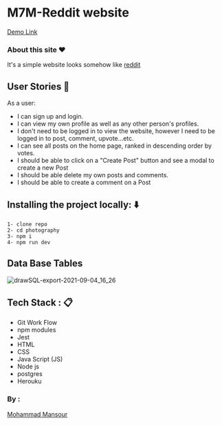 # M7M-Reddit website

[Demo Link](https://m7m-reddit.herokuapp.com/)

### About this site :heart:
It's a simple website looks somehow like [reddit](https://www.reddit.com/)

## User Stories :book:
As a user:
- I can sign up and login.
- I can view my own profile as well as any other person's profiles.
- I don't need to be logged in to view the website, however I need to be logged in to post, comment, upvote...etc.
- I can see all posts on the home page, ranked in descending order by votes.
- I should be able to click on a "Create Post" button and see a modal to create a new Post
- I should be able delete my own posts and comments.
- I should be able to create a comment on a Post


## Installing the project locally: :arrow_down:
```
1- clone repo 
2- cd photography
3- npm i 
4- npm run dev
```
## Data Base Tables 
![drawSQL-export-2021-09-04_16_26](https://user-images.githubusercontent.com/71079908/132096058-9f0e526d-b71b-43f2-a83b-06c0d426b014.png)


## Tech Stack : :clipboard:
* Git Work Flow
* npm modules
* Jest
* HTML
* CSS
* Java Script (JS)
* Node js
* postgres
* Herouku

### By :
[Mohammad Mansour](https://github.com/M7Mansour)

